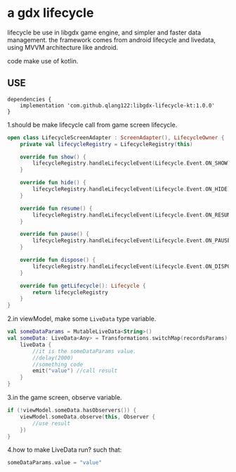 # a gdx lifecycle

lifecycle be use in libgdx game engine, and simpler and faster data management. the framework comes from android lifecycle and livedata, using MVVM architecture like android.

code make use of kotlin.

## USE
```
dependencies {
	implementation 'com.github.qlang122:libgdx-lifecycle-kt:1.0.0'
}
```

1.should be make lifecycle call from game screen lifecycle.
```kotlin
open class LifecycleScreenAdapter : ScreenAdapter(), LifecycleOwner {
    private val lifecycleRegistry = LifecycleRegistry(this)

    override fun show() {
        lifecycleRegistry.handleLifecycleEvent(Lifecycle.Event.ON_SHOW)
    }

    override fun hide() {
        lifecycleRegistry.handleLifecycleEvent(Lifecycle.Event.ON_HIDE)
    }

    override fun resume() {
        lifecycleRegistry.handleLifecycleEvent(Lifecycle.Event.ON_RESUME)
    }

    override fun pause() {
        lifecycleRegistry.handleLifecycleEvent(Lifecycle.Event.ON_PAUSE)
    }

    override fun dispose() {
        lifecycleRegistry.handleLifecycleEvent(Lifecycle.Event.ON_DISPOSE)
    }

    override fun getLifecycle(): Lifecycle {
        return lifecycleRegistry
    }
}
```

2.in viewModel, make some ```LiveData``` type variable.
```kotlin
val someDataParams = MutableLiveData<String>()
val someData: LiveData<Any> = Transformations.switchMap(recordsParams) {
    liveData {
        //it is the someDataParams value.
        //delay(2000)
        //something code
        emit("value") //call result
    }
}
```

3.in the game screen, observe variable.
```kotlin
if (!viewModel.someData.hasObservers()) {
    viewModel.someData.observe(this, Observer {
        //use result
    })
}
```

4.how to make LiveData run?
such that:
```kotlin
someDataParams.value = "value"
```
